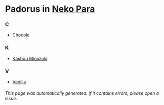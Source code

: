 # Padorus in [Neko Para](https://myanimelist.net/manga/67721/Neko_Para)

### C
* [Chocola](https://github.com/shadow578/Project-Padoru/blob/master/table-of-contents/characters/Chocola.md)

### K
* [Kashou Minazuki](https://github.com/shadow578/Project-Padoru/blob/master/table-of-contents/characters/KashouMinazuki.md)

### V
* [Vanilla](https://github.com/shadow578/Project-Padoru/blob/master/table-of-contents/characters/Vanilla.md)

###### This page was automatically generated. If it contains errors, please open a Issue.
